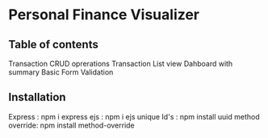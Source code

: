 # Personal Finance Visualizer

## Table of contents
Transaction CRUD oprerations
Transaction List view
Dahboard with summary
Basic Form Validation

## Installation
Express : npm i express
ejs :  npm i ejs
unique Id's : npm install uuid
method override: npm install method-override

